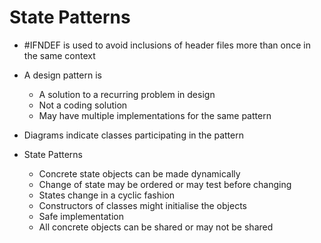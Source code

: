 # State Patterns

- #IFNDEF is used to avoid inclusions of header files more than once in the same context

- A design pattern is
  - A solution to a recurring problem in design
  - Not a coding solution
  - May have multiple implementations for the same pattern

- Diagrams indicate classes participating in the pattern

- State Patterns
  - Concrete state objects can be made dynamically
  - Change of state may be ordered or may test before changing
  - States change in a cyclic fashion
  - Constructors of classes might initialise the objects
  - Safe implementation
  - All concrete objects can be shared or may not be shared

